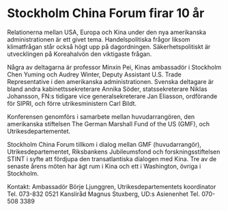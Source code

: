# Stockholm China Forum firar 10 år

Relationerna mellan USA, Europa och Kina under den nya amerikanska administrationen är ett givet tema. Handelspolitiska frågor liksom klimatfrågan står också högt upp på dagordningen. Säkerhetspolitiskt är utvecklingen på Koreahalvön den viktigaste frågan.

Några av deltagarna är professor Minxin Pei, Kinas ambassadör i Stockholm Chen Yuming och Audrey Winter, Deputy Assistant U.S. Trade Representative i den amerikanska administrationen. Svenska deltagare är bland andra kabinettssekreterare Annika Söder, statssekreterare Niklas Johansson, FN:s tidigare vice generalsekreterare Jan Eliasson, ordförande för SIPRI, och förre utrikesministern Carl Bildt.

Konferensen genomförs i samarbete mellan huvudarrangören, den amerikanska stiftelsen The German Marshall Fund of the US (GMF), och Utrikesdepartementet.

Stockholm China Forum tillkom i dialog mellan GMF (huvudarrangör), Utrikesdepartementet, Riksbankens Jubileumsfond och forskningsstiftelsen STINT i syfte att fördjupa den transatlantiska dialogen med Kina. Tre av de senaste årens möten har ägt rum i Kina och ett i Washington, övriga i Stockholm.

Kontakt:
Ambassadör Börje Ljunggren, Utrikesdepartementets koordinator
Tel. 073\-832 0521
Kansliråd Magnus Stuxberg, UD:s Asienenhet
Tel. 070\-508 3389
